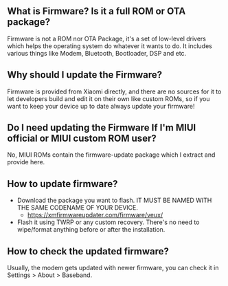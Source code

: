 ## What is Firmware? Is it a full ROM or OTA package?
Firmware is not a ROM nor OTA Package, it's a set of low-level drivers which helps the operating system do whatever it wants to do. It includes various things like Modem, Bluetooth, Bootloader, DSP and etc.

## Why should I update the Firmware?
Firmware is provided from Xiaomi directly, and there are no sources for it to let developers build and edit it on their own like custom ROMs, so if you want to keep your device up to date always update your firmware!

## Do I need updating the Firmware If I'm MIUI official or MIUI custom ROM user?
No, MIUI ROMs contain the firmware-update package which I extract and provide here.

## How to update firmware?
* Download the package you want to flash. IT MUST BE NAMED WITH THE SAME CODENAME OF YOUR DEVICE.
  * https://xmfirmwareupdater.com/firmware/veux/
* Flash it using TWRP or any custom recovery. There's no need to wipe/format anything before or after the installation.

## How to check the updated firmware?
Usually, the modem gets updated with newer firmware, you can check it in Settings > About > Baseband.
